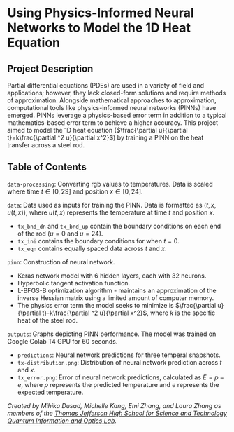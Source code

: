 # Using Physics-Informed Neural Networks to Model the 1D Heat Equation

## Project Description
Partial differential equations (PDEs) are used in a variety of field and applications; however, they lack closed-form solutions and require methods of approximation. Alongside mathematical approaches to approximation, computational tools like physics-informed neural networks (PINNs) have emerged. PINNs leverage a physics-based error term in addition to a typical mathematics-based error term to achieve a higher accuracy. This project aimed to model the 1D heat equation ($\frac{\partial u}{\partial t}=k\frac{\partial ^2 u}{\partial x^2}$) by training a PINN on the heat transfer across a steel rod. 

## Table of Contents

`data-processing`: Converting rgb values to temperatures. Data is scaled where time $t \in [0,29]$ and position $x \in [0,24]$.

`data`: Data used as inputs for training the PINN. Data is formatted as $(t, x, u(t,x))$, where $u(t,x)$ represents the temperature at time $t$ and position $x$. 
* `tx_bnd_dn` and `tx_bnd_up` contain the boundary conditions on each end of the rod ($u=0$ and $u=24$).
* `tx_ini` contains the boundary conditions for when $t=0$.
* `tx_eqn` contains equally spaced data across $t$ and $x$.

`pinn`: Construction of neural network.
* Keras network model with 6 hidden layers, each with 32 neurons.
* Hyperbolic tangent activation function.
* L-BFGS-B optimization algorithm - maintains an approximation of the inverse Hessian matrix using a limited amount of computer memory.
* The physics error term the model seeks to minimize is $\frac{\partial u}{\partial t}-k\frac{\partial ^2 u}{\partial x^2}$, where $k$ is the specific heat of the steel rod.

`outputs`: Graphs depicting PINN performance. The model was trained on Google Colab T4 GPU for 60 seconds.
* `predictions`: Neural network predictions for three temperal snapshots.
* `tx-distribution.png`: Distribution of neural network prediction across $t$ and $x$.
* `tx_error.png`: Error of neural network predictions, calculated as $E=p-e$, where $p$ represents the predicted temperature and $e$ represents the expected temperature.

_Created by Mihika Dusad, Michelle Kang, Emi Zhang, and Laura Zhang as members of the [Thomas Jefferson High School for Science and Technology Quantum Information and Optics Lab](https://qlab.sites.tjhsst.edu/)._
